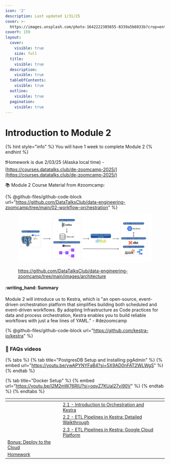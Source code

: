 ```yaml
---
icon: '2'
description: Last updated 1/31/25
cover: >-
  https://images.unsplash.com/photo-1642222385655-8339a5b6033b?crop=entropy&cs=srgb&fm=jpg&ixid=M3wxOTcwMjR8MHwxfHNlYXJjaHw1fHxudW1iZXIlMjAyfGVufDB8fHx8MTczNzYwMzYyNnww&ixlib=rb-4.0.3&q=85
coverY: 159
layout:
  cover:
    visible: true
    size: full
  title:
    visible: true
  description:
    visible: true
  tableOfContents:
    visible: true
  outline:
    visible: true
  pagination:
    visible: true
---
```


# Introduction to Module 2

{% hint style="info" %}
You will have 1 week to complete Module 2
{% endhint %}

:exclamation:Homework is due 2/03/25 (Alaska local time) -  [https://courses.datatalks.club/de-zoomcamp-2025/](https://courses.datatalks.club/de-zoomcamp-2025/)

:books: Module 2 Course Material from #zoomcamp:

{% @github-files/github-code-block url="https://github.com/DataTalksClub/data-engineering-zoomcamp/tree/main/02-workflow-orchestration" %}

<figure><img src="../.gitbook/assets/arch_v4_workshops (1).jpg" alt=""><figcaption><p><a href="https://github.com/DataTalksClub/data-engineering-zoomcamp/tree/main/images/architecture">https://github.com/DataTalksClub/data-engineering-zoomcamp/tree/main/images/architecture</a></p></figcaption></figure>

#### :writing\_hand: Summary

Module 2 will introduce us to Kestra, which is "an open-source, event-driven orchestration platform that simplifies building both scheduled and event-driven workflows. By adopting Infrastructure as Code practices for data and process orchestration, Kestra enables you to build reliable workflows with just a few lines of YAML."  - #dezoomcamp

{% @github-files/github-code-block url="https://github.com/kestra-io/kestra" %}

### :bookmark: FAQs videos

{% tabs %}
{% tab title="PostgresDB Setup and Installing pgAdmin" %}
{% embed url="https://youtu.be/ywAPYNYFaB4?si=5X9AD0nFAT2WLWgS" %}
{% endtab %}

{% tab title="Docker Setup" %}
{% embed url="https://youtu.be/l2M2mW76RIU?si=oqyZ7KUaI27vi90V" %}
{% endtab %}
{% endtabs %}

<table data-view="cards"><thead><tr><th></th><th></th><th></th></tr></thead><tbody><tr><td></td><td><a href="2.1-introduction-to-orchestration-and-kestra/">2.1 - Introduction to Orchestration and Kestra</a></td><td></td></tr><tr><td></td><td><a href="2.2-etl-pipelines-in-kestra-detailed-walkthrough/">2.2 - ETL Pipelines in Kestra: Detailed Walkthrough</a></td><td></td></tr><tr><td></td><td><a href="2.3-etl-pipelines-in-kestra-google-cloud-platform/">2.3 - ETL Pipelines in Kestra: Google Cloud Platform</a></td><td></td></tr><tr><td><a href="bonus-deploy-to-the-cloud.md">Bonus: Deploy to the Cloud</a></td><td></td><td></td></tr><tr><td><a href="broken-reference">Homework</a></td><td></td><td></td></tr></tbody></table>
